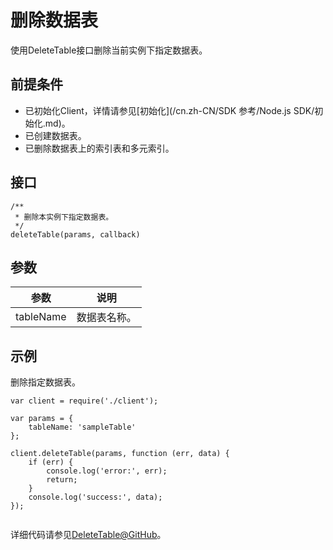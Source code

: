 # 删除数据表

使用DeleteTable接口删除当前实例下指定数据表。

## 前提条件

-   已初始化Client，详情请参见[初始化](/cn.zh-CN/SDK 参考/Node.js SDK/初始化.md)。
-   已创建数据表。
-   已删除数据表上的索引表和多元索引。

## 接口

```
/**
 * 删除本实例下指定数据表。
 */
deleteTable(params, callback)  
```

## 参数

|参数|说明|
|--|--|
|tableName|数据表名称。|

## 示例

删除指定数据表。

```
var client = require('./client');

var params = {
    tableName: 'sampleTable'
};

client.deleteTable(params, function (err, data) {
    if (err) {
        console.log('error:', err);
        return;
    }
    console.log('success:', data);
});
            
```

详细代码请参见[DeleteTable@GitHub](https://github.com/aliyun/aliyun-tablestore-nodejs-sdk/blob/master/samples/deleteTable.js)。

